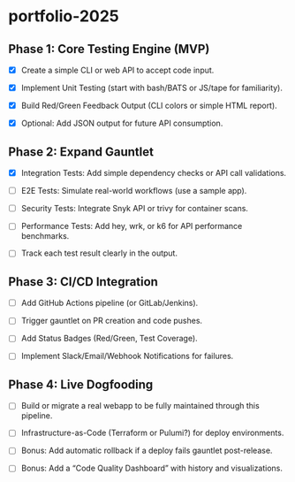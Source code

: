 # portfolio-2025

## Phase 1: Core Testing Engine (MVP)

- [x] Create a simple CLI or web API to accept code input.

- [x] Implement Unit Testing (start with bash/BATS or JS/tape for familiarity).

- [x] Build Red/Green Feedback Output (CLI colors or simple HTML report).

- [x] Optional: Add JSON output for future API consumption.

## Phase 2: Expand Gauntlet

- [x] Integration Tests: Add simple dependency checks or API call validations.

- [ ] E2E Tests: Simulate real-world workflows (use a sample app).

- [ ] Security Tests: Integrate Snyk API or trivy for container scans.

- [ ] Performance Tests: Add hey, wrk, or k6 for API performance benchmarks.

- [ ] Track each test result clearly in the output.

## Phase 3: CI/CD Integration

- [ ] Add GitHub Actions pipeline (or GitLab/Jenkins).

- [ ] Trigger gauntlet on PR creation and code pushes.

- [ ] Add Status Badges (Red/Green, Test Coverage).

- [ ] Implement Slack/Email/Webhook Notifications for failures.

## Phase 4: Live Dogfooding

- [ ] Build or migrate a real webapp to be fully maintained through this pipeline.

- [ ] Infrastructure-as-Code (Terraform or Pulumi?) for deploy environments.

- [ ] Bonus: Add automatic rollback if a deploy fails gauntlet post-release.

- [ ] Bonus: Add a “Code Quality Dashboard” with history and visualizations.


